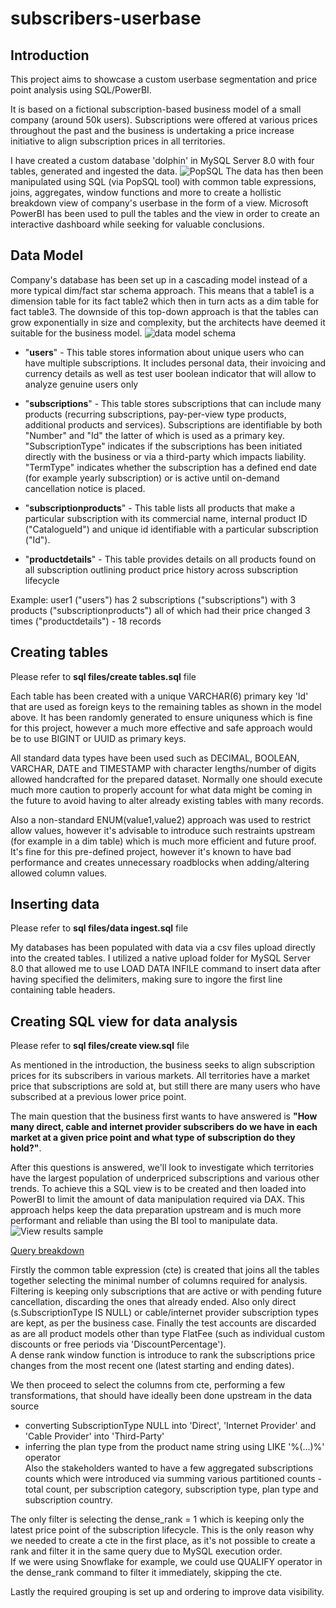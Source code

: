 # subscribers-userbase
## Introduction
This project aims to showcase a custom userbase segmentation and price point analysis using SQL/PowerBI. 

It is based on a fictional subscription-based business model of a small company (around 50k users). Subscriptions were offered at various prices throughout the past and the business is undertaking a price increase initiative to align subscription prices in all territories.

I have created a custom database 'dolphin' in MySQL Server 8.0 with four tables, generated and ingested the data. 
![PopSQL](https://github.com/vuoteen/subscribers-userbase/assets/166431469/a2a2d2d1-0d82-4476-ad9c-41c31234372c)
The data has then been manipulated using SQL (via PopSQL tool) with common table expressions, joins, aggregates, window functions and more to create a hollistic breakdown view of company's userbase in the form of a view. Microsoft PowerBI has been used to pull the tables and the view in order to create an interactive dashboard while seeking for valuable conclusions.

## Data Model

Company's database has been set up in a cascading model instead of a more typical dim/fact star schema approach. This means that a table1 is a dimension table for its fact table2 which then in turn acts as a dim table for fact table3. The downside of this top-down approach is that the tables can grow exponentially in size and complexity, but the architects have deemed it suitable for the business model.
![data model schema](https://github.com/vuoteen/subscribers-userbase/assets/166431469/1a4b50cb-423d-41f3-90e4-c10cde94c510)

- "<b>users</b>"  - This table stores information about unique users who can have multiple subscriptions. It includes personal data, their invoicing and currency details as well as test user boolean indicator that will allow to analyze genuine users only

- "<b>subscriptions</b>" - This table stores subscriptions that can include many products (recurring subscriptions, pay-per-view type products, additional products and services). Subscriptions are identifiable by both "Number" and "Id" the latter of which is used as a primary key. "SubscriptionType" indicates if the subscriptions has been initiated directly with the business or via a third-party which impacts liability. "TermType" indicates whether the subscription has a defined end date (for example yearly subscription) or is active until on-demand cancellation notice is placed.

- "<b>subscriptionproducts</b>" - This table lists all products that make a particular subscription with its commercial name, internal product ID ("CatalogueId") and unique id identifiable with a particular subscription ("Id").

- "<b>productdetails</b>" - This table provides details on all products found on all subscription outlining product price history across subscription lifecycle

Example: user1 ("users") has 2 subscriptions ("subscriptions") with 3 products ("subscriptionproducts") all of which had their price changed 3 times ("productdetails") - 18 records

## Creating tables

Please refer to <b>sql files/create tables.sql</b> file

Each table has been created with a unique VARCHAR(6) primary key 'Id' that are used as foreign keys to the remaining tables as shown in the model above. It has been randomly generated to ensure uniquness which is fine for this project, however a much more effective and safe approach would be to use BIGINT or UUID as primary keys. 

All standard data types have been used such as DECIMAL, BOOLEAN, VARCHAR, DATE and TIMESTAMP with character lengths/number of digits allowed handcrafted for the prepared dataset. Normally one should execute much more caution to properly account for what data might be coming in the future to avoid having to alter already existing tables with many records.

Also a non-standard ENUM(value1,value2) approach was used to restrict allow values, however it's advisable to introduce such restraints upstream (for example in a dim table) which is much more efficient and future proof. It's fine for this pre-defined project, however it's known to have bad performance and creates unnecessary roadblocks when adding/altering allowed column values.

## Inserting data

Please refer to <b>sql files/data ingest.sql</b> file

My databases has been populated with data via a csv files upload directly into the created tables. I utilized a native upload folder for MySQL Server 8.0 that allowed me to use LOAD DATA INFILE command to insert data after having specified the delimiters, making sure to ingore the first line containing table headers.

## Creating SQL view for data analysis

Please refer to <b>sql files/create view.sql</b> file

As mentioned in the introduction, the business seeks to align subscription prices for its subscribers in various markets. All territories have a market price that subscriptions are sold at, but still there are many users who have subscribed at a previous lower price point.

The main question that the business first wants to have answered is <b>"How many direct, cable and internet provider subscribers do we have in each market at a given price point and what type of subscription do they hold?"</b>. 

After this questions is answered, we'll look to investigate which territories have the largest population of underpriced subscriptions and various other trends.
To achieve this a SQL view is to be created and then loaded into PowerBI to limit the amount of data manipulation required via DAX. This approach helps keep the data preparation upstream and is much more performant and reliable than using the BI tool to manipulate data.
![View results sample](https://github.com/vuoteen/subscribers-userbase/assets/166431469/9583a715-0651-461b-9cc7-1e9c263de2f5)

<ins>Query breakdown</ins><br>

Firstly the common table expression (cte) is created that joins all the tables together selecting the minimal number of columns required for analysis.<br> Filtering is keeping only subscriptions that are active or with pending future cancellation, discarding the ones that already ended. Also only direct (s.SubscriptionType IS NULL) or cable/internet provider subscription types are kept, as per the business case. Finally the test accounts are discarded as are all product models other than type FlatFee (such as individual custom discounts or free periods via 'DiscountPercentage').<br> A dense rank window function is introduce to rank the subscriptions price changes from the most recent one (latest starting and ending dates).

We then proceed to select the columns from cte, performing a few transformations, that should have ideally been done upstream in the data source
- converting SubscriptionType NULL into 'Direct', 'Internet Provider' and 'Cable Provider' into 'Third-Party'
- inferring the plan type from the product name string using LIKE '%(...)%' operator<br>
Also the stakeholders wanted to have a few aggregated subscriptions counts which were introduced via summing various partitioned counts - total count, per subscription category, subscription type, plan type and subscription country.

The only filter is selecting the dense_rank = 1 which is keeping only the latest price point of the subscription lifecycle. This is the only reason why we needed to create a cte in the first place, as it's not possible to create a rank and filter it in the same query due to MySQL execution order.<br> If we were using Snowflake for example, we could use QUALIFY operator in the dense_rank command to filter it immediately, skipping the cte. 

Lastly the required grouping is set up and ordering to improve data visibility.

